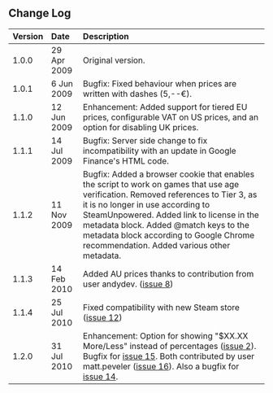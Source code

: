 ## Change Log ##
| Version | Date | Description |
|:--------|:-----|:------------|
| 1.0.0   | 29 Apr 2009 | Original version. |
| 1.0.1   | 6 Jun 2009 | Bugfix: Fixed behaviour when prices are written with dashes (5,--€). |
| 1.1.0   | 12 Jun 2009 | Enhancement: Added support for tiered EU prices, configurable VAT on US prices, and an option for disabling UK prices. |
| 1.1.1   | 14 Jul 2009 | Bugfix: Server side change to fix incompatibility with an update in Google Finance's HTML code. |
| 1.1.2   | 11 Nov 2009 | Bugfix: Added a browser cookie that enables the script to work on games that use age verification. Removed references to Tier 3, as it is no longer in use according to SteamUnpowered. Added link to license in the metadata block. Added @match keys to the metadata block according to Google Chrome recommendation. Added various other metadata. |
| 1.1.3   | 14 Feb 2010 | Added AU prices thanks to contribution from user andydev. ([issue 8](http://code.google.com/p/steam-prices/issues/detail?id=8)) |
| 1.1.4   | 25 Jul 2010 | Fixed compatibility with new Steam store ([issue 12](http://code.google.com/p/steam-prices/issues/detail?id=12)) |
| 1.2.0   | 31 Jul 2010 | Enhancement: Option for showing "$XX.XX More/Less" instead of percentages ([issue 2](http://code.google.com/p/steam-prices/issues/detail?id=2)). Bugfix for  [issue 15](http://code.google.com/p/steam-prices/issues/detail?id=15). Both contributed by user matt.peveler ([issue 16](http://code.google.com/p/steam-prices/issues/detail?id=16)). Also a bugfix for [issue 14](http://code.google.com/p/steam-prices/issues/detail?id=14). |